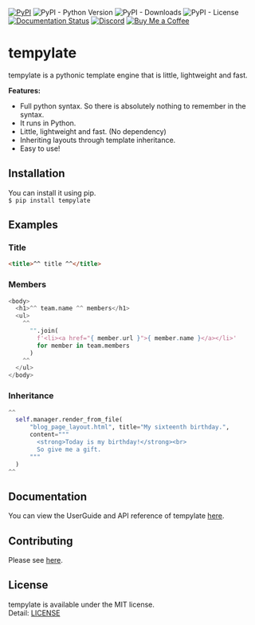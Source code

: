 [![PyPI](https://img.shields.io/pypi/v/tempylate)](https://pypi.org/project/tempylate/) ![PyPI - Python Version](https://img.shields.io/pypi/pyversions/tempylate) ![PyPI - Downloads](https://img.shields.io/pypi/dm/tempylate) ![PyPI - License](https://img.shields.io/pypi/l/tempylate) [![Documentation Status](https://readthedocs.org/projects/tempylate/badge/?version=latest)](https://tempylate.readthedocs.io/en/latest/?badge=latest) [![Discord](https://img.shields.io/discord/777430548951728149?label=chat&logo=discord)](https://discord.gg/kfMwZUyGFG) [![Buy Me a Coffee](https://img.shields.io/badge/-tasuren-E9EEF3?label=Buy%20Me%20a%20Coffee&logo=buymeacoffee)](https://www.buymeacoffee.com/tasuren)
# tempylate
tempylate is a pythonic template engine that is little, lightweight and fast.

**Features:**
* Full python syntax. So there is absolutely nothing to remember in the syntax.
* It runs in Python.
* Little, lightweight and fast. (No dependency)
* Inheriting layouts through template inheritance.
* Easy to use!

## Installation
You can install it using pip.  
`$ pip install tempylate`

## Examples
### Title
```html
<title>^^ title ^^</title>
```
### Members
```python
<body>
  <h1>^^ team.name ^^ members</h1>
  <ul>
    ^^
      "".join(
        f'<li><a href="{ member.url }">{ member.name }</a></li>'
        for member in team.members
      )
    ^^
  </ul>
</body>
```
### Inheritance
```python
^^
  self.manager.render_from_file(
      "blog_page_layout.html", title="My sixteenth birthday.",
      content="""
        <strong>Today is my birthday!</strong><br>
        So give me a gift.
      """
  )
^^
```

## Documentation
You can view the UserGuide and API reference of tempylate [here](https://tempylate.readthedocs.io/en/latest).  

## Contributing
Please see [here](https://github.com/tasuren/tempylate/blob/main/contributing.md).

## License
tempylate is available under the MIT license.  
Detail: [LICENSE](https://github.com/tasuren/tempylate/blob/main/LICENSE)
